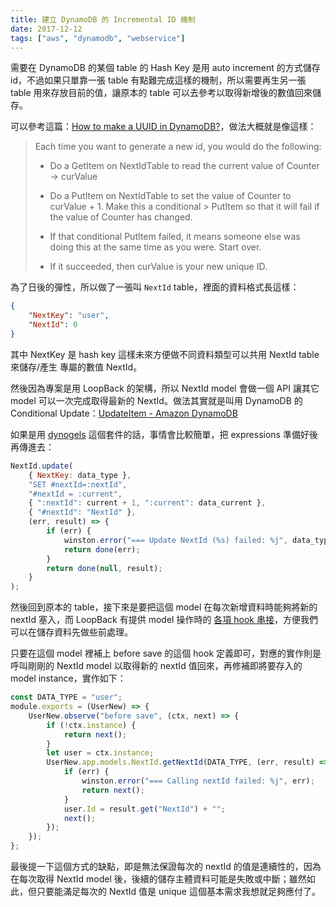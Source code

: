 ```yaml
---
title: 建立 DynamoDB 的 Incremental ID 機制
date: 2017-12-12
tags: ["aws", "dynamodb", "webservice"]
---
```


需要在 DynamoDB 的某個 table 的 Hash Key 是用 auto increment 的方式儲存 id，不過如果只單靠一張 table 有點難完成這樣的機制，所以需要再生另一張 table 用來存放目前的值，讓原本的 table 可以去參考以取得新增後的數值回來儲存。

可以參考這篇：[How to make a UUID in DynamoDB?](https://stackoverflow.com/a/24346125)，做法大概就是像這樣：

> Each time you want to generate a new id, you would do the following:
>
> -   Do a GetItem on NextIdTable to read the current value of Counter → curValue
>
> -   Do a PutItem on NextIdTable to set the value of Counter to curValue + 1. Make this a conditional > PutItem so that it will fail if the value of Counter has changed.
>
> -   If that conditional PutItem failed, it means someone else was doing this at the same time as you were. Start over.
>
> -   If it succeeded, then curValue is your new unique ID.

為了日後的彈性，所以做了一張叫 `NextId` table，裡面的資料格式長這樣：

```json
{
    "NextKey": "user",
    "NextId": 0
}
```

其中 NextKey 是 hash key 這樣未來方便做不同資料類型可以共用 NextId table 來儲存/產生 專屬的數值 NextId。

然後因為專案是用 LoopBack 的架構，所以 NextId model 會做一個 API 讓其它 model 可以一次完成取得最新的 NextId。做法其實就是叫用 DynamoDB 的 Conditional Update：[UpdateItem - Amazon DynamoDB](https://docs.aws.amazon.com/amazondynamodb/latest/APIReference/API_UpdateItem.html)

如果是用 [dynogels](https://github.com/clarkie/dynogels) 這個套件的話，事情會比較簡單，把 expressions 準備好後再傳進去：

```javascript
NextId.update(
    { NextKey: data_type },
    "SET #nextId=:nextId",
    "#nextId = :current",
    { ":nextId": current + 1, ":current": data_current },
    { "#nextId": "NextId" },
    (err, result) => {
        if (err) {
            winston.error("=== Update NextId (%s) failed: %j", data_type, err);
            return done(err);
        }
        return done(null, result);
    }
);
```

然後回到原本的 table，接下來是要把這個 model 在每次新增資料時能夠將新的 nextId 塞入，而 LoopBack 有提供 model 操作時的 [各項 hook 串接](https://loopback.io/doc/en/lb2/Operation-hooks.html)，方便我們可以在儲存資料先做些前處理。

只要在這個 model 裡補上 before save 的這個 hook 定義即可，對應的實作則是呼叫剛剛的 NextId model 以取得新的 nextId 值回來，再修補即將要存入的 model instance，實作如下：

```javascript
const DATA_TYPE = "user";
module.exports = (UserNew) => {
    UserNew.observe("before save", (ctx, next) => {
        if (!ctx.instance) {
            return next();
        }
        let user = ctx.instance;
        UserNew.app.models.NextId.getNextId(DATA_TYPE, (err, result) => {
            if (err) {
                winston.error("=== Calling nextId failed: %j", err);
                return next();
            }
            user.Id = result.get("NextId") + "";
            next();
        });
    });
};
```

最後提一下這個方式的缺點，即是無法保證每次的 nextId 的值是連續性的，因為在每次取得 NextId model 後，後續的儲存主體資料可能是失敗或中斷；雖然如此，但只要能滿足每次的 NextId 值是 unique 這個基本需求我想就足夠應付了。
